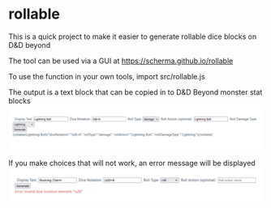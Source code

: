 # rollable

This is a quick project to make it easier to generate rollable dice blocks on D&D beyond

The tool can be used via a GUI at https://scherma.github.io/rollable

To use the function in your own tools, import src/rollable.js

The output is a text block that can be copied in to D&D Beyond monster stat blocks
![Screenshot of tool generating rollable dice block](examples/rollable%20text%20gen.png)

If you make choices that will not work, an error message will be displayed
![Screenshot of tool generating a friendly error message](examples/rollable%20error.png)
